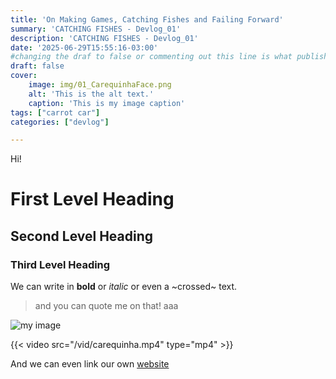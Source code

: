```yaml
---
title: 'On Making Games, Catching Fishes and Failing Forward'
summary: 'CATCHING FISHES - Devlog_01'
description: 'CATCHING FISHES - Devlog_01'
date: '2025-06-29T15:55:16-03:00'
#changing the draf to false or commenting out this line is what publishes the post
draft: false
cover:
    image: img/01_CarequinhaFace.png
    alt: 'This is the alt text.'
    caption: 'This is my image caption'
tags: ["carrot car"]
categories: ["devlog"]

---
```

Hi!

# First Level Heading
## Second Level Heading
### Third Level Heading

We can write in **bold** or _italic_ or even a ~crossed~ text.
> and you can quote me on that! aaa

![my image](img/01_CarequinhaFace.png#center)

{{< video src="/vid/carequinha.mp4" type="mp4" >}}

And we can even link our own [website](https://parinamais.com/)